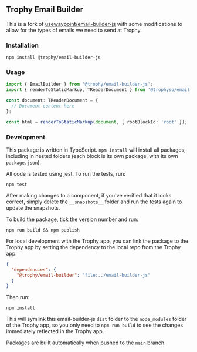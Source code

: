 ## Trophy Email Builder

This is a fork of [usewaypoint/email-builder-js](https://github.com/usewaypoint/email-builder-js)
with some modifications to allow for the types of emails we need to send at Trophy.

### Installation

```console
npm install @trophy/email-builder-js
```

### Usage

```typescript
import { EmailBuilder } from '@trophy/email-builder-js';
import { renderToStaticMarkup, TReaderDocument } from '@trophyso/email-builder-js';

const document: TReaderDocument = {
  // Document content here
};

const html = renderToStaticMarkup(document, { rootBlockId: 'root' });
```

### Development

This package is written in TypeScript. `npm install` will install all packages, including in nested
folders (each block is its own package, with its own `package.json`).

All code is tested using jest. To run the tests, run:

```console
npm test
```

After making changes to a component, if you've verified that it looks correct, simply delete the
`__snapshots__` folder and run the tests again to update the snapshots.

To build the package, tick the version number and run:

```console
npm run build && npm publish
```

For local development with the Trophy app, you can link the package to the Trophy app by setting the
dependency to the local repo from the Trophy app:

```json
{
  "dependencies": {
    "@trophy/email-builder": "file:../email-builder-js"
  }
}
```

Then run:

```console
npm install
```

This will symlink this email-builder-js `dist` folder to the `node_modules` folder of the Trophy
app, so you only need to `npm run build` to see the changes immediately reflected in the Trophy app.

Packages are built automatically when pushed to the `main` branch.
